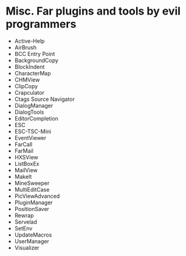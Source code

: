 # Misc. Far plugins and tools by evil programmers

* Active-Help
* AirBrush
* BCC Entry Point
* BackgroundCopy
* BlockIndent
* CharacterMap
* CHMView
* ClipCopy
* Crapculator
* Ctags Source Navigator
* DialogManager
* DialogTools
* EditorCompletion
* ESC
* ESC-TSC-Mini
* EventViewer
* FarCall
* FarMail
* HXSView
* ListBoxEx
* MailView
* MakeIt
* MineSweeper
* MultiEditCase
* PicViewAdvanced
* PluginManager
* PositionSaver
* Rewrap
* Servelad
* SetEnv
* UpdateMacros
* UserManager
* Visualizer
